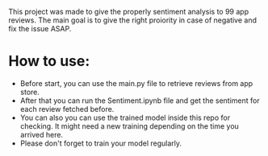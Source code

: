  This project was made to give the properly sentiment analysis to 99 app reviews. The main goal is to give the right proiority in case of negative and fix the issue ASAP.

# How to use:

- Before start, you can use the main.py file to retrieve reviews from app store.
- After that you can run the Sentiment.ipynb file and get the sentiment for each review fetched before.
- You can also you can use the trained model inside this repo for checking. It might need a new training depending on the time you arrived here.
- Please don't forget to train your model regularly.
